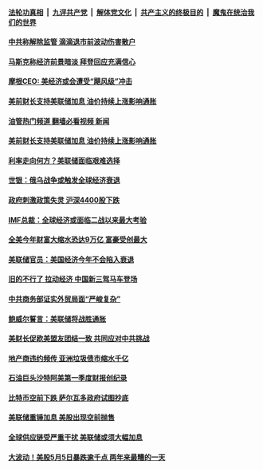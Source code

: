 ####  [法轮功真相](../../../../basic/blob/master/README.md?t=06080031) &nbsp;|&nbsp; [九评共产党](../../../../9ping.md/blob/master/README.md?t=06080031) &nbsp;|&nbsp; [解体党文化](../../../../jtdwh.md/blob/master/README.md?t=06080031)  &nbsp;|&nbsp; [共产主义的终极目的](../../../../gczydzjmd.md/blob/master/README.md?t=06080031) &nbsp;|&nbsp; [魔鬼在统治我们的世界](../../../../mgztzwmdsj.md/blob/master/README.md?t=06080031) 

#### [中共称解除监管 滴滴退市前波动伤害散户](../pages/soh7/626819.md?t=06080031) 
#### [马斯克称经济前景暗淡 拜登回应充满信心](../pages/soh7/626264.md?t=06080031) 
#### [摩根CEO: 美经济或会遭受“飓风级”冲击](../pages/soh7/625688.md?t=06080031) 
#### [美前财长支持美联储加息 油价持续上涨影响通胀](../pages/soh7/624329.md?t=06080031) 
#### [油管热门频道 翻墙必看视频 新闻](http://45.76.130.85:81/youtube.html?06080031)
#### [美前财长支持美联储加息 油价持续上涨影响通胀](../pages/soh7/624329.md?t=06080031) 
#### [利率走向何方？美联储面临艰难选择](../pages/soh7/623753.md?t=06080031) 
#### [世银：俄乌战争或触发全球经济衰退](../pages/soh7/623663.md?t=06080031) 
#### [政府刺激政策失灵 沪深4400股下跌](../pages/soh7/623129.md?t=06080031) 
#### [IMF总裁：全球经济或面临二战以来最大考验](../pages/soh7/622973.md?t=06080031) 
#### [全美今年财富大缩水恐达9万亿 富豪受创最大](../pages/soh7/622946.md?t=06080031) 
#### [美联储官员：美国经济今年不会陷入衰退](../pages/soh7/622310.md?t=06080031) 
#### [旧的不行了 拉动经济 中国新三驾马车登场](../pages/soh7/622178.md?t=06080031) 
#### [中共商务部证实外贸局面“严峻复杂”](../pages/soh7/622166.md?t=06080031) 
#### [鲍威尔誓言：美联储将战胜通胀](../pages/soh7/621551.md?t=06080031) 
#### [美财长促欧美盟友团结一致 共同应对中共挑战](../pages/soh7/621401.md?t=06080031) 
#### [地产商违约频传 亚洲垃圾债市缩水千亿](../pages/soh7/621191.md?t=06080031) 
#### [石油巨头沙特阿美第一季度财报创纪录](../pages/soh7/620948.md?t=06080031) 
#### [比特币空前下跌 萨尔瓦多政府试图抄底](../pages/soh7/619483.md?t=06080031) 
#### [美联储重锤加息 美股出现空前抛售 ](../pages/soh7/619186.md?t=06080031) 
#### [全球供应链受严重干扰 美联储或须大幅加息 ](../pages/soh7/618673.md?t=06080031) 
#### [大波动！美股5月5日暴跌逾千点 两年来最糟的一天](../pages/soh7/618436.md?t=06080031) 
<img src='http://gfw-breaker.win/goodnews/indexes/soh7.md' width='0px' height='0px'/>

